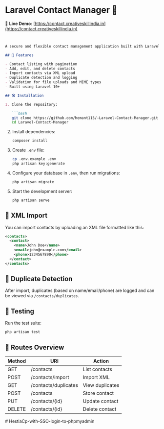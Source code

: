 
# Laravel Contact Manager 📇

🔗 **Live Demo**: [https://contact.creativeskillindia.in](https://contact.creativeskillindia.in)
```md


A secure and flexible contact management application built with Laravel. This app supports full CRUD operations for contacts, XML import functionality, and intelligent duplicate detection — perfect for managing data efficiently.

## 🚀 Features

- Contact listing with pagination
- Add, edit, and delete contacts
- Import contacts via XML upload
- Duplicate detection and logging
- Validation for file uploads and MIME types
- Built using Laravel 10+

## 🛠️ Installation

1. Clone the repository:

   ```bash
   git clone https://github.com/hemant115/-Laravel-Contact-Manager.git
   cd Laravel-Contact-Manager
   ```

2. Install dependencies:

   ```bash
   composer install
   ```

3. Create `.env` file:

   ```bash
   cp .env.example .env
   php artisan key:generate
   ```

4. Configure your database in `.env`, then run migrations:

   ```bash
   php artisan migrate
   ```

5. Start the development server:

   ```bash
   php artisan serve
   ```

## 📂 XML Import

You can import contacts by uploading an XML file formatted like this:

```xml
<contacts>
  <contact>
    <name>John Doe</name>
    <email>john@example.com</email>
    <phone>1234567890</phone>
  </contact>
</contacts>
```

## 🧠 Duplicate Detection

After import, duplicates (based on name/email/phone) are logged and can be viewed via `/contacts/duplicates`.

## 🧪 Testing

Run the test suite:

```bash
php artisan test
```

## 📌 Routes Overview

| Method | URI                     | Action          |
|--------|-------------------------|------------------|
| GET    | /contacts               | List contacts    |
| POST   | /contacts/import        | Import XML       |
| GET    | /contacts/duplicates    | View duplicates  |
| POST   | /contacts               | Store contact    |
| PUT    | /contacts/{id}          | Update contact   |
| DELETE | /contacts/{id}          | Delete contact   |
#   H e s t i a C p - w i t h - S S O - l o g i n - t o - p h p m y a d m i n 
 
 
